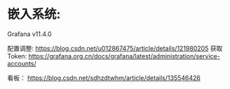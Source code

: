 # 嵌入系统:

Grafana v11.4.0

配置调整: https://blog.csdn.net/u012867475/article/details/121980205
获取Token: https://grafana.org.cn/docs/grafana/latest/administration/service-accounts/

看板： https://blog.csdn.net/sdhzdtwhm/article/details/135546426